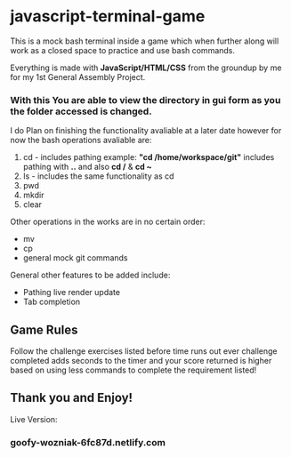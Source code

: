 # javascript-terminal-game

This is a mock bash terminal inside a game which when further along will work as a closed space to practice and use bash commands.

Everything is made with **JavaScript/HTML/CSS** from the groundup by me for my 1st General Assembly Project.

### With this You are able to view the directory in gui form as you the folder accessed is changed.

I do Plan on finishing the functionality avaliable at a later date however for now the bash operations avaliable are:

1. cd - includes pathing example: **"cd /home/workspace/git"** includes pathing with **..** and also **cd /** & **cd ~** 
2. ls - includes the same functionality as cd
3. pwd
4. mkdir
5. clear

Other operations in the works are in no certain order: 

- mv
- cp
- general mock git commands

General other features to be added include:

- Pathing live render update
- Tab completion

## Game Rules

Follow the challenge exercises listed before time runs out ever challenge completed adds seconds to the timer and your score returned is higher based on using less commands to complete the requirement listed!

## Thank you and Enjoy!


Live Version:
### goofy-wozniak-6fc87d.netlify.com
